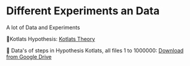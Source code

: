 # Different Experiments an Data
A lot of Data and  Experiments

📕Kotlats Hypothesis: [Kotlats Theory](https://en.wikipedia.org/wiki/Collatz_conjecture)

🔗 Data's of steps in Hypothesis Kotlats, all files 1 to 1000000: [Download from Google Drive](https://drive.google.com/drive/folders/13KiYfa_XMSaWgpSyXRA5fenl3S7g5Mrd)

